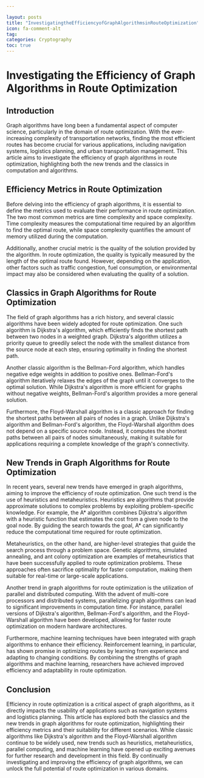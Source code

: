 ```yaml
---

layout: posts
title: "InvestigatingtheEfficiencyofGraphAlgorithmsinRouteOptimization"
icon: fa-comment-alt
tag:      
categories: Cryptography
toc: true
---
```




# Investigating the Efficiency of Graph Algorithms in Route Optimization

## Introduction

Graph algorithms have long been a fundamental aspect of computer science, particularly in the domain of route optimization. With the ever-increasing complexity of transportation networks, finding the most efficient routes has become crucial for various applications, including navigation systems, logistics planning, and urban transportation management. This article aims to investigate the efficiency of graph algorithms in route optimization, highlighting both the new trends and the classics in computation and algorithms.

## Efficiency Metrics in Route Optimization

Before delving into the efficiency of graph algorithms, it is essential to define the metrics used to evaluate their performance in route optimization. The two most common metrics are time complexity and space complexity. Time complexity measures the computational time required by an algorithm to find the optimal route, while space complexity quantifies the amount of memory utilized during the computation.

Additionally, another crucial metric is the quality of the solution provided by the algorithm. In route optimization, the quality is typically measured by the length of the optimal route found. However, depending on the application, other factors such as traffic congestion, fuel consumption, or environmental impact may also be considered when evaluating the quality of a solution.

## Classics in Graph Algorithms for Route Optimization

The field of graph algorithms has a rich history, and several classic algorithms have been widely adopted for route optimization. One such algorithm is Dijkstra's algorithm, which efficiently finds the shortest path between two nodes in a weighted graph. Dijkstra's algorithm utilizes a priority queue to greedily select the node with the smallest distance from the source node at each step, ensuring optimality in finding the shortest path.

Another classic algorithm is the Bellman-Ford algorithm, which handles negative edge weights in addition to positive ones. Bellman-Ford's algorithm iteratively relaxes the edges of the graph until it converges to the optimal solution. While Dijkstra's algorithm is more efficient for graphs without negative weights, Bellman-Ford's algorithm provides a more general solution.

Furthermore, the Floyd-Warshall algorithm is a classic approach for finding the shortest paths between all pairs of nodes in a graph. Unlike Dijkstra's algorithm and Bellman-Ford's algorithm, the Floyd-Warshall algorithm does not depend on a specific source node. Instead, it computes the shortest paths between all pairs of nodes simultaneously, making it suitable for applications requiring a complete knowledge of the graph's connectivity.

## New Trends in Graph Algorithms for Route Optimization

In recent years, several new trends have emerged in graph algorithms, aiming to improve the efficiency of route optimization. One such trend is the use of heuristics and metaheuristics. Heuristics are algorithms that provide approximate solutions to complex problems by exploiting problem-specific knowledge. For example, the A* algorithm combines Dijkstra's algorithm with a heuristic function that estimates the cost from a given node to the goal node. By guiding the search towards the goal, A* can significantly reduce the computational time required for route optimization.

Metaheuristics, on the other hand, are higher-level strategies that guide the search process through a problem space. Genetic algorithms, simulated annealing, and ant colony optimization are examples of metaheuristics that have been successfully applied to route optimization problems. These approaches often sacrifice optimality for faster computation, making them suitable for real-time or large-scale applications.

Another trend in graph algorithms for route optimization is the utilization of parallel and distributed computing. With the advent of multi-core processors and distributed systems, parallelizing graph algorithms can lead to significant improvements in computation time. For instance, parallel versions of Dijkstra's algorithm, Bellman-Ford's algorithm, and the Floyd-Warshall algorithm have been developed, allowing for faster route optimization on modern hardware architectures.

Furthermore, machine learning techniques have been integrated with graph algorithms to enhance their efficiency. Reinforcement learning, in particular, has shown promise in optimizing routes by learning from experience and adapting to changing conditions. By combining the strengths of graph algorithms and machine learning, researchers have achieved improved efficiency and adaptability in route optimization.

## Conclusion

Efficiency in route optimization is a critical aspect of graph algorithms, as it directly impacts the usability of applications such as navigation systems and logistics planning. This article has explored both the classics and the new trends in graph algorithms for route optimization, highlighting their efficiency metrics and their suitability for different scenarios. While classic algorithms like Dijkstra's algorithm and the Floyd-Warshall algorithm continue to be widely used, new trends such as heuristics, metaheuristics, parallel computing, and machine learning have opened up exciting avenues for further research and development in this field. By continually investigating and improving the efficiency of graph algorithms, we can unlock the full potential of route optimization in various domains.